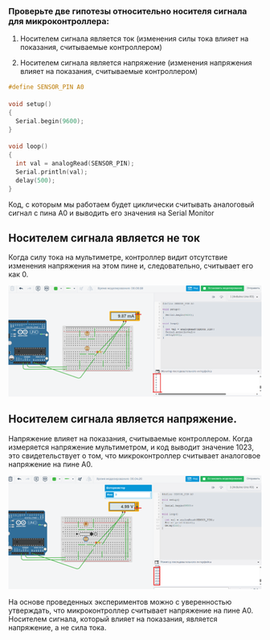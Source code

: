 ### Проверьте две гипотезы относительно носителя сигнала для микроконтроллера:

1. Носителем сигнала является ток (изменения силы тока влияет на показания, считываемые контроллером)

2. Носителем сигнала является напряжение (изменения напряжения влияет на показания, считываемые контроллером)

```C
#define SENSOR_PIN A0

void setup()
{
  Serial.begin(9600);
}

void loop()
{
  int val = analogRead(SENSOR_PIN);
  Serial.println(val);
  delay(500);
}
```

Код, с которым мы работаем будет циклически считывать аналоговый сигнал с пина A0 и выводить его значения на Serial Monitor 

## Носителем сигнала является не ток

Когда силу тока на мультиметре, контроллер видит отсутствие изменения напряжения на этом пине и, следовательно, считывает его как 0.

![](img/screen1.png)

## Носителем сигнала является напряжение. 

Напряжение влияет на показания, считываемые контроллером. Когда измеряется напряжение мультиметром, и код выводит значение 1023, это свидетельствует о том, что микроконтроллер считывает аналоговое напряжение на пине A0.

![](img/screen2.png)

На основе проведенных экспериментов можно с уверенностью утверждать, что микроконтроллер считывает напряжение на пине A0. Носителем сигнала, который влияет на показания, является напряжение, а не сила тока.


